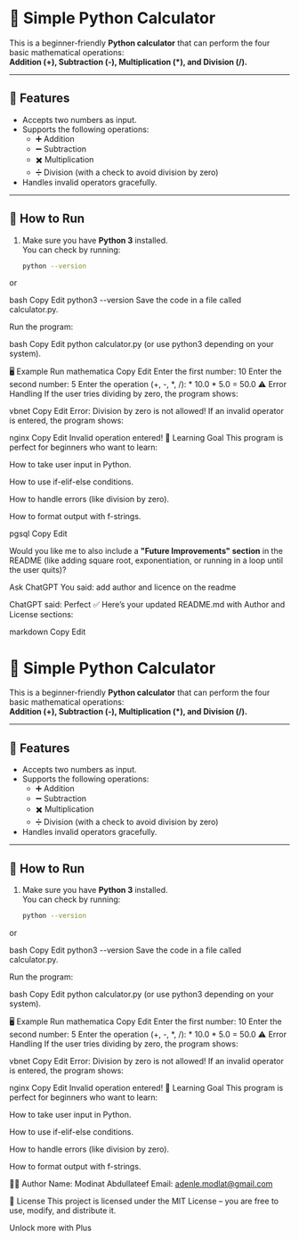 # 🧮 Simple Python Calculator

This is a beginner-friendly **Python calculator** that can perform the four basic mathematical operations:  
**Addition (+), Subtraction (-), Multiplication (*), and Division (/).**

---

## 🚀 Features
- Accepts two numbers as input.
- Supports the following operations:
  - ➕ Addition
  - ➖ Subtraction
  - ✖️ Multiplication
  - ➗ Division (with a check to avoid division by zero)
- Handles invalid operators gracefully.

---

## 📂 How to Run

1. Make sure you have **Python 3** installed.  
   You can check by running:
   ```bash
   python --version
or

bash
Copy
Edit
python3 --version
Save the code in a file called calculator.py.

Run the program:

bash
Copy
Edit
python calculator.py
(or use python3 depending on your system).

🖥️ Example Run
mathematica
Copy
Edit
Enter the first number: 10
Enter the second number: 5
Enter the operation (+, -, *, /): *
10.0 * 5.0 = 50.0
⚠️ Error Handling
If the user tries dividing by zero, the program shows:

vbnet
Copy
Edit
Error: Division by zero is not allowed!
If an invalid operator is entered, the program shows:

nginx
Copy
Edit
Invalid operation entered!
🎯 Learning Goal
This program is perfect for beginners who want to learn:

How to take user input in Python.

How to use if-elif-else conditions.

How to handle errors (like division by zero).

How to format output with f-strings.

pgsql
Copy
Edit

Would you like me to also include a **"Future Improvements" section** in the README (like adding square root, exponentiation, or running in a loop until the user quits)?







Ask ChatGPT
You said:
add author and licence on the readme


ChatGPT said:
Perfect ✅
Here’s your updated README.md with Author and License sections:

markdown
Copy
Edit
# 🧮 Simple Python Calculator

This is a beginner-friendly **Python calculator** that can perform the four basic mathematical operations:  
**Addition (+), Subtraction (-), Multiplication (*), and Division (/).**

---

## 🚀 Features
- Accepts two numbers as input.
- Supports the following operations:
  - ➕ Addition
  - ➖ Subtraction
  - ✖️ Multiplication
  - ➗ Division (with a check to avoid division by zero)
- Handles invalid operators gracefully.

---

## 📂 How to Run

1. Make sure you have **Python 3** installed.  
   You can check by running:
   ```bash
   python --version
or

bash
Copy
Edit
python3 --version
Save the code in a file called calculator.py.

Run the program:

bash
Copy
Edit
python calculator.py
(or use python3 depending on your system).

🖥️ Example Run
mathematica
Copy
Edit
Enter the first number: 10
Enter the second number: 5
Enter the operation (+, -, *, /): *
10.0 * 5.0 = 50.0
⚠️ Error Handling
If the user tries dividing by zero, the program shows:

vbnet
Copy
Edit
Error: Division by zero is not allowed!
If an invalid operator is entered, the program shows:

nginx
Copy
Edit
Invalid operation entered!
🎯 Learning Goal
This program is perfect for beginners who want to learn:

How to take user input in Python.

How to use if-elif-else conditions.

How to handle errors (like division by zero).

How to format output with f-strings.

👨‍💻 Author
Name: Modinat Abdullateef
Email: adenle.modlat@gmail.com

📜 License
This project is licensed under the MIT License – you are free to use, modify, and distribute it.







Unlock more with Plus
